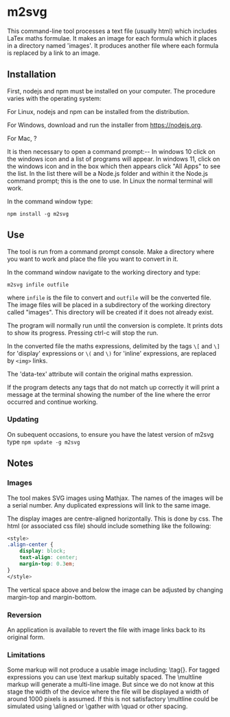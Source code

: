 # m2svg
This command-line tool processes a text file (usually html) which includes LaTex maths formulae. It makes an image for each formula which it places in a directory named 'images'. It produces another file where each formula is replaced by a link to an image.

## Installation
First, nodejs and npm must be installed on your computer. The procedure varies with the operating system:

For Linux, nodejs and npm can be installed from the distribution.

For Windows, download and run the installer from https://nodejs.org.

For Mac, ?

It is then necessary to open a command prompt:--
In windows 10 click on the windows icon and a list of programs will appear. In windows 11, click on the windows icon and in the box which then appears click "All Apps" to see the list. In the list there will be a Node.js folder and within it the Node.js command prompt; this is the one to use.
In Linux the normal terminal will work.

In the command window type:

`npm install -g m2svg`

## Use
The tool is run from a command prompt console. Make a directory where you want to work and place the file you want to convert in it.

In the command window navigate to the working directory and type:

`m2svg infile outfile`

where `infile` is the file to convert and `outfile` will be the converted file. The image files will be placed in a subdirectory of the working directory called "images". This directory will be created if it does not already exist.

The program will normally run until the conversion is complete. It prints dots to show its progress. Pressing ctrl-c will stop the run.

In the converted file the maths expressions, delimited by the tags `\[` and `\]` for 'display' expressions or `\(` and `\)` for 'inline' expressions, are replaced by `<img>` links.

The 'data-tex' attribute will contain the original maths expression.

If the program detects any tags that do not match up correctly it will print a message at the terminal showing the number of the line where the error occurred and continue working.

### Updating
On subequent occasions, to ensure you have the latest version of m2svg type `npm update -g m2svg`

## Notes
### Images
The tool makes SVG images using Mathjax. The names of the images will be a serial number. Any duplicated expressions will link to the same image.

The display images are centre-aligned horizontally. This is done by css. The html (or associated css file) should include something like the following:

```css
<style>
.align-center {
    display: block;
    text-align: center;
    margin-top: 0.3em;
}
</style>
```
The vertical space above and below the image can be adjusted by changing margin-top and margin-bottom.

### Reversion
An application is available to revert the file with image links back to its original form.

### Limitations
Some markup will not produce a usable image including: \tag{}. For tagged expressions you can use \text markup suitably spaced.
The \multline markup will generate a multi-line image. But since we do not know at this stage the width of the device where the file will be displayed a width of around 1000 pixels is assumed. If this is not satisfactory \multline could be simulated using \aligned or \gather with \quad or other spacing.